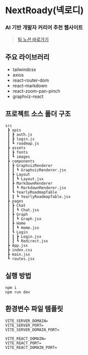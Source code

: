 # NextRoady(넥로디)

### AI 기반 개발자 커리어 추천 웹사이트

> [팀 노션 바로가기](https://absorbed-feverfew-0c5.notion.site/NextRoady-10bd1318465b80a98cafc283c6623df8?pvs=4)

## 주요 라이브러리
- tailwindcss
- axios
- react-router-dom
- react-markdown
- react-zoom-pan-pinch
- graphviz-react

## 프로젝트 소스 폴더 구조

```
src
 ┣ apis
 ┃ ┣ auth.js
 ┃ ┣ login.js
 ┃ ┗ roadmap.js
 ┣ assets
 ┃ ┣ fonts
 ┃ ┗ images
 ┣ components
 ┃ ┣ GraphvizRenderer
 ┃ ┃ ┗ GraphvizRenderer.jsx
 ┃ ┣ Layout
 ┃ ┃ ┗ Layout.jsx
 ┃ ┣ MarkdownRenderer
 ┃ ┃ ┗ MarkdownRenderer.jsx
 ┃ ┗ YearlyRoadmapTable
 ┃ ┃ ┗ YearlyRoadmapTable.jsx
 ┣ pages
 ┃ ┣ Chat
 ┃ ┃ ┗ Chat.jsx
 ┃ ┣ Graph
 ┃ ┃ ┗ Graph.jsx
 ┃ ┣ Home
 ┃ ┃ ┗ Home.jsx
 ┃ ┗ Login
 ┃ ┃ ┣ Login.jsx
 ┃ ┃ ┗ Redirect.jsx
 ┣ App.jsx
 ┣ index.css
 ┣ main.jsx
 ┗ routes.jsx
```

## 실행 방법

```
npm i
npm run dev
```

## 환경변수 파일 템플릿

```
VITE_SERVER_DOMAIN=
VITE_SERVER_PORT=
VITE_SERVER_DOMAIN_PORT=

VITE_REACT_DOMAIN=
VITE_REACT_PORT=
VITE_REACT_DOMAIN_PORT=
```
